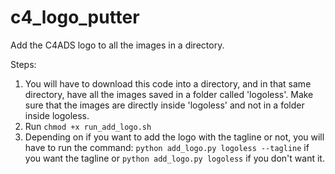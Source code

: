 # c4_logo_putter
Add the C4ADS logo to all the images in a directory. 

Steps: 

1. You will have to download this code into a directory, and in that same directory, have all the images saved in a folder called 'logoless'. Make sure that the images are directly inside 'logoless' and not in a folder inside logoless.
2. Run `chmod +x run_add_logo.sh`
3. Depending on if you want to add the logo with the tagline or not, you will have to run the command:
`python add_logo.py logoless --tagline` if you want the tagline or
`python add_logo.py logoless` if you don't want it. 
